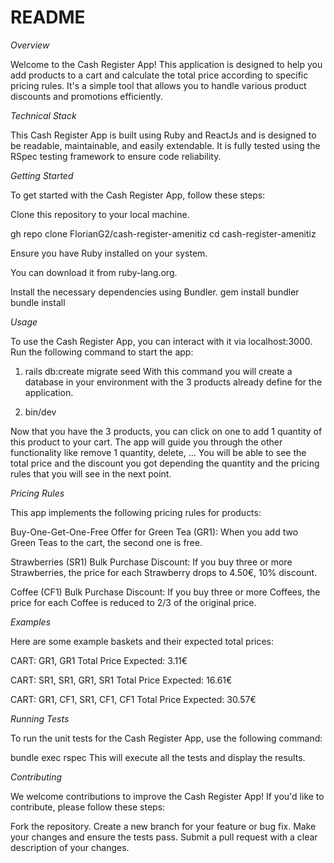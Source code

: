# README
*Overview*

Welcome to the Cash Register App! This application is designed to help you add products to a cart and calculate the total price according to specific pricing rules. It's a simple tool that allows you to handle various product discounts and promotions efficiently.

*Technical Stack*

This Cash Register App is built using Ruby and ReactJs and is designed to be readable, maintainable, and easily extendable. It is fully tested using the RSpec testing framework to ensure code reliability.

*Getting Started*

To get started with the Cash Register App, follow these steps:

Clone this repository to your local machine.

gh repo clone FlorianG2/cash-register-amenitiz cd cash-register-amenitiz

Ensure you have Ruby installed on your system.

You can download it from ruby-lang.org.

Install the necessary dependencies using Bundler. gem install bundler bundle install

*Usage*

To use the Cash Register App, you can interact with it via localhost:3000.
Run the following command to start the app:

1. rails db:create migrate seed
With this command you will create a database in your environment with the 3 products already define for the application.

2. bin/dev

Now that you have the 3 products, you can click on one to add 1 quantity of this product to your cart.
The app will guide you through the other functionality like remove 1 quantity, delete, ...
You will be able to see the total price and the discount you got depending the quantity and the pricing rules that you will see in the next point.

*Pricing Rules*

This app implements the following pricing rules for products:

Buy-One-Get-One-Free Offer for Green Tea (GR1): When you add two Green Teas to the cart, the second one is free.

Strawberries (SR1) Bulk Purchase Discount: If you buy three or more Strawberries, the price for each Strawberry drops to 4.50€, 10% discount.

Coffee (CF1) Bulk Purchase Discount: If you buy three or more Coffees, the price for each Coffee is reduced to 2/3 of the original price.

*Examples*

Here are some example baskets and their expected total prices:

CART: GR1, GR1
Total Price Expected: 3.11€

CART: SR1, SR1, GR1, SR1
Total Price Expected: 16.61€

CART: GR1, CF1, SR1, CF1, CF1
Total Price Expected: 30.57€

*Running Tests*

To run the unit tests for the Cash Register App, use the following command:

bundle exec rspec
This will execute all the tests and display the results.

*Contributing*

We welcome contributions to improve the Cash Register App! If you'd like to contribute, please follow these steps:

Fork the repository.
Create a new branch for your feature or bug fix.
Make your changes and ensure the tests pass.
Submit a pull request with a clear description of your changes.
